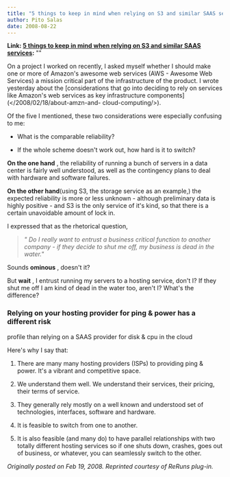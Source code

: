 ```yaml
---
title: "5 things to keep in mind when relying on S3 and similar SAAS services"
author: Pito Salas
date: 2008-08-22
---
```


**Link: [5 things to keep in mind when relying on S3 and similar SAAS services](None):** ""

On a project I worked on recently, I asked myself whether I should make one or
more of Amazon's awesome web services (AWS - Awesome Web Services) a mission
critical part of the infrastructure of the product. I wrote yesterday about
the [considerations that go into deciding to rely on services like Amazon's
web services as key infrastructure components](</2008/02/18/about-amzn-and-
cloud-computing/>).

Of the five I mentioned, these two considerations were especially confusing to
me:

  * What is the comparable reliability?

  * If the whole scheme doesn't work out, how hard is it to switch?

**On the one hand** , the reliability of running a bunch of servers in a data
center is fairly well understood, as well as the contingency plans to deal
with hardware and software failures.

**On the other hand**(using S3, the storage service as an example,) the
expected reliability is more or less unknown - although preliminary data is
highly positive - and S3 is the only service of it's kind, so that there is a
certain unavoidable amount of lock in.

I expressed that as the rhetorical question,

> _" Do I really want to entrust a business critical function to another
> company - if they decide to shut me off, my business is dead in the water."_

Sounds **ominous** , doesn't it?

But **wait** , I entrust running my servers to a hosting service, don't I? If
they shut me off I am kind of dead in the water too, aren't I? What's the
difference?

### Relying on your hosting provider for ping & power has a different risk
profile than relying on a SAAS provider for disk & cpu in the cloud

Here's why I say that:

  1. There are many many hosting providers (ISPs) to providing ping & power. It's a vibrant and competitive space.

  2. We understand them well. We understand their services, their pricing, their terms of service.

  3. They generally rely mostly on a well known and understood set of technologies, interfaces, software and hardware.

  4. It is feasible to switch from one to another.

  5. It is also feasible (and many do) to have parallel relationships with two totally different hosting services so if one shuts down, crashes, goes out of business, or whatever, you can seamlessly switch to the other.

_Originally posted on Feb 19, 2008. Reprinted courtesy of ReRuns plug-in._


